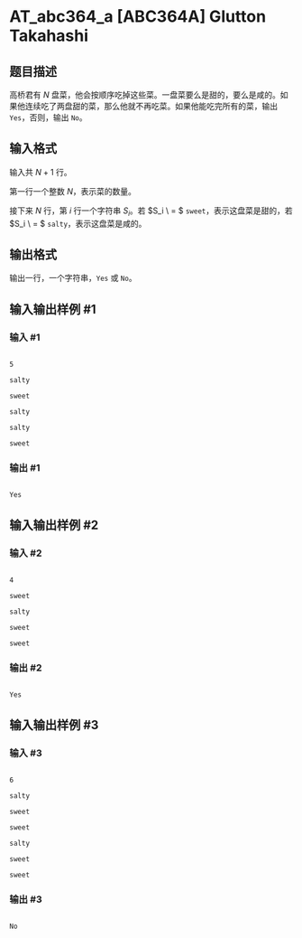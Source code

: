 # AT_abc364_a [ABC364A] Glutton Takahashi

## 题目描述

高桥君有 $N$ 盘菜，他会按顺序吃掉这些菜。一盘菜要么是甜的，要么是咸的。如果他连续吃了两盘甜的菜，那么他就不再吃菜。如果他能吃完所有的菜，输出 `Yes`，否则，输出 `No`。

## 输入格式

输入共 $N+1$ 行。

第一行一个整数 $N$，表示菜的数量。

接下来 $N$ 行，第 $i$ 行一个字符串 $S_i$。若 $S_i \ = $ `sweet`，表示这盘菜是甜的，若 $S_i \ = $ `salty`，表示这盘菜是咸的。

## 输出格式

输出一行，一个字符串，`Yes` 或 `No`。

## 输入输出样例 #1

### 输入 #1

```
5
salty
sweet
salty
salty
sweet
```

### 输出 #1

```
Yes
```

## 输入输出样例 #2

### 输入 #2

```
4
sweet
salty
sweet
sweet
```

### 输出 #2

```
Yes
```

## 输入输出样例 #3

### 输入 #3

```
6
salty
sweet
sweet
salty
sweet
sweet
```

### 输出 #3

```
No
```